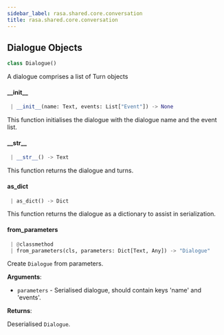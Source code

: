 ```yaml
---
sidebar_label: rasa.shared.core.conversation
title: rasa.shared.core.conversation
---
```


## Dialogue Objects

```python
class Dialogue()
```

A dialogue comprises a list of Turn objects

#### \_\_init\_\_

```python
 | __init__(name: Text, events: List["Event"]) -> None
```

This function initialises the dialogue with the dialogue name and the event
list.

#### \_\_str\_\_

```python
 | __str__() -> Text
```

This function returns the dialogue and turns.

#### as\_dict

```python
 | as_dict() -> Dict
```

This function returns the dialogue as a dictionary to assist in
serialization.

#### from\_parameters

```python
 | @classmethod
 | from_parameters(cls, parameters: Dict[Text, Any]) -> "Dialogue"
```

Create `Dialogue` from parameters.

**Arguments**:

- `parameters` - Serialised dialogue, should contain keys &#x27;name&#x27; and &#x27;events&#x27;.
  

**Returns**:

  Deserialised `Dialogue`.

